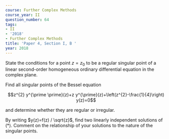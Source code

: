 ```yaml
---
course: Further Complex Methods
course_year: II
question_number: 64
tags:
- II
- '2018'
- Further Complex Methods
title: 'Paper 4, Section I, B '
year: 2018
---
```




State the conditions for a point $z=z_{0}$ to be a regular singular point of a linear second-order homogeneous ordinary differential equation in the complex plane.

Find all singular points of the Bessel equation

$$z^{2} y^{\prime \prime}(z)+z y^{\prime}(z)+\left(z^{2}-\frac{1}{4}\right) y(z)=0$$

and determine whether they are regular or irregular.

By writing $y(z)=f(z) / \sqrt{z}$, find two linearly independent solutions of $(*)$. Comment on the relationship of your solutions to the nature of the singular points.